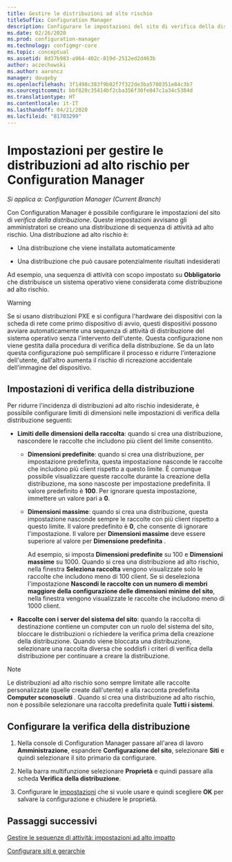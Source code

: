 ```yaml
---
title: Gestire le distribuzioni ad alto rischio
titleSuffix: Configuration Manager
description: Configurare le impostazioni del sito di verifica della distribuzione in Configuration Manager per avvisare gli amministratori nel caso in cui creino una distribuzione ad alto rischio.
ms.date: 02/26/2020
ms.prod: configuration-manager
ms.technology: configmgr-core
ms.topic: conceptual
ms.assetid: 8d37b983-a964-402c-819d-2512ed2d463b
author: aczechowski
ms.author: aaroncz
manager: dougeby
ms.openlocfilehash: 3f1498c383f9b02f7f322de3ba5708351e84c3b7
ms.sourcegitcommit: bbf820c35414bf2cba356f30fe047c1a34c5384d
ms.translationtype: HT
ms.contentlocale: it-IT
ms.lasthandoff: 04/21/2020
ms.locfileid: "81703299"
---
```

# <a name="settings-to-manage-high-risk-deployments-for-configuration-manager"></a>Impostazioni per gestire le distribuzioni ad alto rischio per Configuration Manager

*Si applica a: Configuration Manager (Current Branch)*

Con Configuration Manager è possibile configurare le impostazioni del sito di *verifica della distribuzione*. Queste impostazioni avvisano gli amministratori se creano una distribuzione di sequenza di attività ad alto rischio. Una distribuzione ad alto rischio è:  

- Una distribuzione che viene installata automaticamente  

- Una distribuzione che può causare potenzialmente risultati indesiderati  

Ad esempio, una sequenza di attività con scopo impostato su **Obbligatorio** che distribuisce un sistema operativo viene considerata come distribuzione ad alto rischio.  

> [!WARNING]
> Se si usano distribuzioni PXE e si configura l'hardware dei dispositivi con la scheda di rete come primo dispositivo di avvio, questi dispositivi possono avviare automaticamente una sequenza di attività di distribuzione del sistema operativo senza l'intervento dell'utente. Questa configurazione non viene gestita dalla procedura di verifica della distribuzione. Se da un lato questa configurazione può semplificare il processo e ridurre l'interazione dell'utente, dall'altro aumenta il rischio di ricreazione accidentale dell'immagine del dispositivo.

## <a name="deployment-verification-settings"></a><a name="bkmk_settings"></a> Impostazioni di verifica della distribuzione

Per ridurre l'incidenza di distribuzioni ad alto rischio indesiderate, è possibile configurare limiti di dimensioni nelle impostazioni di verifica della distribuzione seguenti:  

- **Limiti delle dimensioni della raccolta**: quando si crea una distribuzione, nascondere le raccolte che includono più client del limite consentito.  

  - **Dimensioni predefinite**: quando si crea una distribuzione, per impostazione predefinita, questa impostazione nasconde le raccolte che includono più client rispetto a questo limite. È comunque possibile visualizzare queste raccolte durante la creazione della distribuzione, ma sono nascoste per impostazione predefinita. Il valore predefinito è **100**. Per ignorare questa impostazione, immettere un valore pari a **0**.  

  - **Dimensioni massime**: quando si crea una distribuzione, questa impostazione nasconde sempre le raccolte con più client rispetto a questo limite. Il valore predefinito è **0**, che consente di ignorare l'impostazione. Il valore per **Dimensioni massime** deve essere superiore al valore per **Dimensione predefinita** .  

    Ad esempio, si imposta **Dimensioni predefinite** su 100 e **Dimensioni massime** su 1000. Quando si crea una distribuzione ad alto rischio, nella finestra **Seleziona raccolta** vengono visualizzate solo le raccolte che includono meno di 100 client. Se si deseleziona l'impostazione **Nascondi le raccolte con un numero di membri maggiore della configurazione delle dimensioni minime del sito**, nella finestra vengono visualizzate le raccolte che includono meno di 1000 client.  

- **Raccolte con i server del sistema del sito**: quando la raccolta di destinazione contiene un computer con un ruolo del sistema del sito, bloccare le distribuzioni o richiedere la verifica prima della creazione della distribuzione. Quando viene bloccata una distribuzione, selezionare una raccolta diversa che soddisfi i criteri di verifica della distribuzione per continuare a creare la distribuzione.  

> [!NOTE]
> Le distribuzioni ad alto rischio sono sempre limitate alle raccolte personalizzate (quelle create dall'utente) e alla racconta predefinita **Computer sconosciuti** . Quando si crea una distribuzione ad alto rischio, non è possibile selezionare una raccolta predefinita quale **Tutti i sistemi**.  

## <a name="configure-deployment-verification"></a>Configurare la verifica della distribuzione

1. Nella console di Configuration Manager passare all'area di lavoro **Amministrazione**, espandere **Configurazione del sito**, selezionare **Siti** e quindi selezionare il sito primario da configurare.

2. Nella barra multifunzione selezionare **Proprietà** e quindi passare alla scheda **Verifica della distribuzione**.

3. Configurare le [impostazioni](#bkmk_settings) che si vuole usare e quindi scegliere **OK** per salvare la configurazione e chiudere le proprietà.

## <a name="next-steps"></a>Passaggi successivi

[Gestire le sequenze di attività: impostazioni ad alto impatto](../../../osd/deploy-use/manage-task-sequences-to-automate-tasks.md#high-impact-settings)

[Configurare siti e gerarchie](../deploy/configure/configure-sites-and-hierarchies.md)
